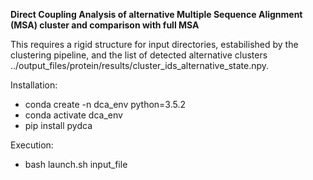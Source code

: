 **Direct Coupling Analysis of alternative Multiple Sequence Alignment (MSA) cluster and comparison with full MSA**

This requires a rigid structure for input directories, estabilished by the clustering pipeline, and the list of detected alternative clusters  ../output_files/protein/results/cluster_ids_alternative_state.npy.  

Installation:  
  - conda create -n dca_env python=3.5.2  
  - conda activate dca_env  
  - pip install pydca
  
Execution:
  - bash launch.sh input_file

  


